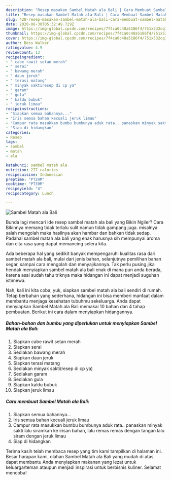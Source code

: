 ```yaml
---
description: "Resep masakan Sambel Matah ala Bali | Cara Membuat Sambel Matah ala Bali Yang Enak Dan Mudah"
title: "Resep masakan Sambel Matah ala Bali | Cara Membuat Sambel Matah ala Bali Yang Enak Dan Mudah"
slug: 420-resep-masakan-sambel-matah-ala-bali-cara-membuat-sambel-matah-ala-bali-yang-enak-dan-mudah
date: 2020-08-30T05:32:49.729Z
image: https://img-global.cpcdn.com/recipes/7f4ca0c48a5186f4/751x532cq70/sambel-matah-ala-bali-foto-resep-utama.jpg
thumbnail: https://img-global.cpcdn.com/recipes/7f4ca0c48a5186f4/751x532cq70/sambel-matah-ala-bali-foto-resep-utama.jpg
cover: https://img-global.cpcdn.com/recipes/7f4ca0c48a5186f4/751x532cq70/sambel-matah-ala-bali-foto-resep-utama.jpg
author: Bess Walker
ratingvalue: 4.9
reviewcount: 13
recipeingredient:
- " cabe rawit setan merah"
- " serai"
- " bawang merah"
- " daun jeruk"
- " terasi matang"
- " minyak saktiresep di cp ya"
- " garam"
- " gula"
- " kaldu bubuk"
- " jeruk limau"
recipeinstructions:
- "Siapkan semua bahannya..."
- "Iris semua bahan kecuali jeruk limau"
- "Campur rata masukkan bumbu bumbunya aduk rata.. panaskan minyak sakti lalu siramkan ke irisan bahan, lalu remas remas dengan tangan lalu siram dengan jeruk limau"
- "Siap di hidangkan"
categories:
- Resep
tags:
- sambel
- matah
- ala

katakunci: sambel matah ala 
nutrition: 277 calories
recipecuisine: Indonesian
preptime: "PT24M"
cooktime: "PT39M"
recipeyield: "4"
recipecategory: Lunch

---
```



![Sambel Matah ala Bali](https://img-global.cpcdn.com/recipes/7f4ca0c48a5186f4/751x532cq70/sambel-matah-ala-bali-foto-resep-utama.jpg)

Bunda lagi mencari ide resep sambel matah ala bali yang Bikin Ngiler? Cara Bikinnya memang tidak terlalu sulit namun tidak gampang juga. misalnya salah mengolah maka hasilnya akan hambar dan bahkan tidak sedap. Padahal sambel matah ala bali yang enak harusnya sih mempunyai aroma dan cita rasa yang dapat memancing selera kita.

Ada beberapa hal yang sedikit banyak mempengaruhi kualitas rasa dari sambel matah ala bali, mulai dari jenis bahan, selanjutnya pemilihan bahan segar, sampai cara mengolah dan menyajikannya. Tak perlu pusing jika hendak menyiapkan sambel matah ala bali enak di mana pun anda berada, karena asal sudah tahu triknya maka hidangan ini dapat menjadi suguhan istimewa.




Nah, kali ini kita coba, yuk, siapkan sambel matah ala bali sendiri di rumah. Tetap berbahan yang sederhana, hidangan ini bisa memberi manfaat dalam membantu menjaga kesehatan tubuhmu sekeluarga. Anda dapat menyiapkan Sambel Matah ala Bali memakai 10 bahan dan 4 tahap pembuatan. Berikut ini cara dalam menyiapkan hidangannya.

<!--inarticleads1-->

##### Bahan-bahan dan bumbu yang diperlukan untuk menyiapkan Sambel Matah ala Bali:

1. Siapkan  cabe rawit setan merah
1. Siapkan  serai
1. Sediakan  bawang merah
1. Siapkan  daun jeruk
1. Siapkan  terasi matang
1. Sediakan  minyak sakti(resep di cp ya)
1. Sediakan  garam
1. Sediakan  gula
1. Siapkan  kaldu bubuk
1. Siapkan  jeruk limau




<!--inarticleads2-->

##### Cara membuat Sambel Matah ala Bali:

1. Siapkan semua bahannya...
1. Iris semua bahan kecuali jeruk limau
1. Campur rata masukkan bumbu bumbunya aduk rata.. panaskan minyak sakti lalu siramkan ke irisan bahan, lalu remas remas dengan tangan lalu siram dengan jeruk limau
1. Siap di hidangkan




Terima kasih telah membaca resep yang tim kami tampilkan di halaman ini. Besar harapan kami, olahan Sambel Matah ala Bali yang mudah di atas dapat membantu Anda menyiapkan makanan yang lezat untuk keluarga/teman ataupun menjadi inspirasi untuk berbisnis kuliner. Selamat mencoba!
